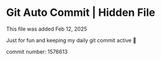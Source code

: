 # Git Auto Commit | Hidden File

This file was added Feb 12, 2025

Just for fun and keeping my daily git commit active 🤪

commit number: 1576613
